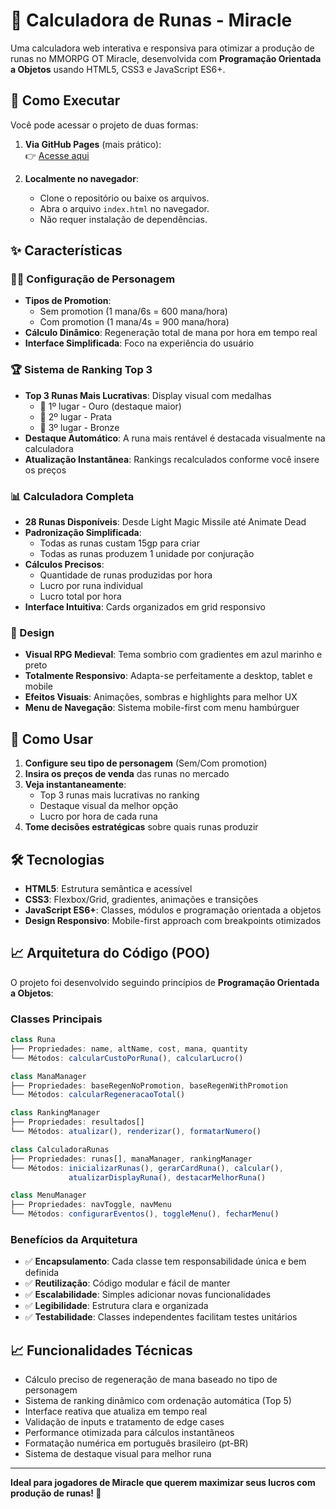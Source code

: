 # 📜 Calculadora de Runas - Miracle

Uma calculadora web interativa e responsiva para otimizar a produção de runas no MMORPG OT Miracle, desenvolvida com **Programação Orientada a Objetos** usando HTML5, CSS3 e JavaScript ES6+.

## 📖 Como Executar
Você pode acessar o projeto de duas formas:

1. **Via GitHub Pages** (mais prático):  
   👉 [Acesse aqui](https://tsb89.github.io/calculadora-runa-exordion/)  
   
2. **Localmente no navegador**:
   * Clone o repositório ou baixe os arquivos.
   * Abra o arquivo `index.html` no navegador.
   * Não requer instalação de dependências.

## ✨ Características

### 🧙‍♂️ Configuração de Personagem

* **Tipos de Promotion**: 
   * Sem promotion (1 mana/6s = 600 mana/hora)
   * Com promotion (1 mana/4s = 900 mana/hora)
* **Cálculo Dinâmico**: Regeneração total de mana por hora em tempo real
* **Interface Simplificada**: Foco na experiência do usuário

### 🏆 Sistema de Ranking Top 3

* **Top 3 Runas Mais Lucrativas**: Display visual com medalhas
   * 🥇 1º lugar - Ouro (destaque maior)
   * 🥈 2º lugar - Prata
   * 🥉 3º lugar - Bronze
* **Destaque Automático**: A runa mais rentável é destacada visualmente na calculadora
* **Atualização Instantânea**: Rankings recalculados conforme você insere os preços

### 📊 Calculadora Completa

* **28 Runas Disponíveis**: Desde Light Magic Missile até Animate Dead
* **Padronização Simplificada**:
   * Todas as runas custam 15gp para criar
   * Todas as runas produzem 1 unidade por conjuração
* **Cálculos Precisos**:
   * Quantidade de runas produzidas por hora
   * Lucro por runa individual
   * Lucro total por hora
* **Interface Intuitiva**: Cards organizados em grid responsivo

### 🎨 Design

* **Visual RPG Medieval**: Tema sombrio com gradientes em azul marinho e preto
* **Totalmente Responsivo**: Adapta-se perfeitamente a desktop, tablet e mobile
* **Efeitos Visuais**: Animações, sombras e highlights para melhor UX
* **Menu de Navegação**: Sistema mobile-first com menu hambúrguer

## 🚀 Como Usar

1. **Configure seu tipo de personagem** (Sem/Com promotion)
2. **Insira os preços de venda** das runas no mercado
3. **Veja instantaneamente**:
   * Top 3 runas mais lucrativas no ranking
   * Destaque visual da melhor opção
   * Lucro por hora de cada runa
4. **Tome decisões estratégicas** sobre quais runas produzir

## 🛠️ Tecnologias

* **HTML5**: Estrutura semântica e acessível
* **CSS3**: Flexbox/Grid, gradientes, animações e transições
* **JavaScript ES6+**: Classes, módulos e programação orientada a objetos
* **Design Responsivo**: Mobile-first approach com breakpoints otimizados

## 📈 Arquitetura do Código (POO)

O projeto foi desenvolvido seguindo princípios de **Programação Orientada a Objetos**:

### Classes Principais

```javascript
class Runa
├── Propriedades: name, altName, cost, mana, quantity
└── Métodos: calcularCustoPorRuna(), calcularLucro()

class ManaManager
├── Propriedades: baseRegenNoPromotion, baseRegenWithPromotion
└── Métodos: calcularRegeneracaoTotal()

class RankingManager
├── Propriedades: resultados[]
└── Métodos: atualizar(), renderizar(), formatarNumero()

class CalculadoraRunas
├── Propriedades: runas[], manaManager, rankingManager
└── Métodos: inicializarRunas(), gerarCardRuna(), calcular(), 
             atualizarDisplayRuna(), destacarMelhorRuna()

class MenuManager
├── Propriedades: navToggle, navMenu
└── Métodos: configurarEventos(), toggleMenu(), fecharMenu()
```

### Benefícios da Arquitetura

* ✅ **Encapsulamento**: Cada classe tem responsabilidade única e bem definida
* ✅ **Reutilização**: Código modular e fácil de manter
* ✅ **Escalabilidade**: Simples adicionar novas funcionalidades
* ✅ **Legibilidade**: Estrutura clara e organizada
* ✅ **Testabilidade**: Classes independentes facilitam testes unitários

## 📈 Funcionalidades Técnicas

* Cálculo preciso de regeneração de mana baseado no tipo de personagem
* Sistema de ranking dinâmico com ordenação automática (Top 5)
* Interface reativa que atualiza em tempo real
* Validação de inputs e tratamento de edge cases
* Performance otimizada para cálculos instantâneos
* Formatação numérica em português brasileiro (pt-BR)
* Sistema de destaque visual para melhor runa

---

**Ideal para jogadores de Miracle que querem maximizar seus lucros com produção de runas! 🎯**

